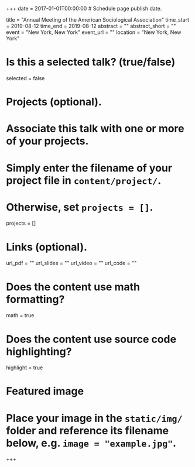 +++
date = 2017-01-01T00:00:00  # Schedule page publish date.

title = "Annual Meeting of the American Sociological Association"
time_start = 2019-08-12
time_end = 2019-08-12
abstract = ""
abstract_short = ""
event = "New York, New York"
event_url = ""
location = "New York, New York"

# Is this a selected talk? (true/false)
selected = false

# Projects (optional).
#   Associate this talk with one or more of your projects.
#   Simply enter the filename of your project file in `content/project/`.
#   Otherwise, set `projects = []`.
projects = []

# Links (optional).
url_pdf = ""
url_slides = ""
url_video = ""
url_code = ""

# Does the content use math formatting?
math = true

# Does the content use source code highlighting?
highlight = true

# Featured image
# Place your image in the `static/img/` folder and reference its filename below, e.g. `image = "example.jpg"`.

+++
